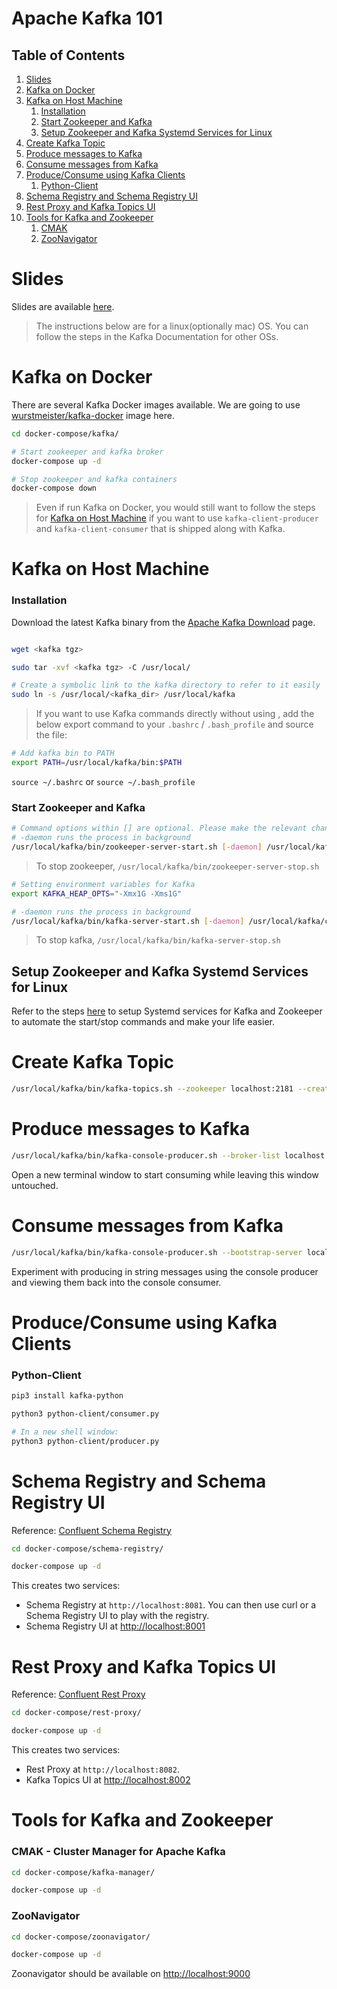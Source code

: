 # Apache Kafka 101

## Table of Contents
1. [Slides](#slides)
2. [Kafka on Docker](#kafka-on-docker)
2. [Kafka on Host Machine](#kafka-on-host-machine)
	1. [Installation](#Installation)
	2. [Start Zookeeper and Kafka](#start-zookeeper-and-kafka)
	3. [Setup Zookeeper and Kafka Systemd Services for Linux](#setup-zookeeper-and-kafka-systemd-services-for-linux)
4. [Create Kafka Topic](#create-kafka-topic)
5. [Produce messages to Kafka](#produce-messages-to-kafka)
6. [Consume messages from Kafka](#consume-messages-from-kafka)
5. [Produce/Consume using Kafka Clients](#produceconsume-using-kafka-clients)
    1. [Python-Client](#python-client)
5. [Schema Registry and Schema Registry UI](#schema-registry-and-schema-registry-ui)
6. [Rest Proxy and Kafka Topics UI](#rest-proxy-and-kafka-topics-ui)
4. [Tools for Kafka and Zookeeper](#tools-for-kafka-and-zookeeper)
	1. [CMAK](#cmak-cluster-manager-for-apache-kafka)
	2. [ZooNavigator](#zoonavigator)

# Slides
Slides are available [here](https://docs.google.com/presentation/d/1oj05PmkEfKmA_gFRikpfQoZabDjeBCW6eO_C1RH3Hh8/edit?usp=sharing).

> The instructions below are for a linux(optionally mac) OS. You can follow the steps in the Kafka Documentation for other OSs.

# Kafka on Docker

There are several Kafka Docker images available. We are going to use [wurstmeister/kafka-docker](https://github.com/wurstmeister/kafka-docker) image here. 

```bash
cd docker-compose/kafka/

# Start zookeeper and kafka broker
docker-compose up -d

# Stop zookeeper and kafka containers
docker-compose down
```

> Even if run Kafka on Docker, you would still want to follow the steps for [Kafka on Host Machine](#kafka-on-host-machine) if you want to use `kafka-client-producer` and `kafka-client-consumer` that is shipped along with Kafka. 

# Kafka on Host Machine
### Installation
Download the latest Kafka binary from the [Apache Kafka Download](https://kafka.apache.org/downloads) page.

```bash

wget <kafka tgz>

sudo tar -xvf <kafka tgz> -C /usr/local/

# Create a symbolic link to the kafka directory to refer to it easily 
sudo ln -s /usr/local/<kafka_dir> /usr/local/kafka

```

> If you want to use Kafka commands directly without using , add the below export command to your `.bashrc` / `.bash_profile` and source the file:
```bash
# Add kafka bin to PATH
export PATH=/usr/local/kafka/bin:$PATH
```

`source ~/.bashrc`  or `source ~/.bash_profile`


### Start Zookeeper and Kafka

```bash
# Command options within [] are optional. Please make the relevant changes to your command before running them.
# -daemon runs the process in background
/usr/local/kafka/bin/zookeeper-server-start.sh [-daemon] /usr/local/kafka/config/zookeeper.properties
```

> To stop zookeeper, `/usr/local/kafka/bin/zookeeper-server-stop.sh`


```bash
# Setting environment variables for Kafka
export KAFKA_HEAP_OPTS="-Xmx1G -Xms1G"

# -daemon runs the process in background
/usr/local/kafka/bin/kafka-server-start.sh [-daemon] /usr/local/kafka/config/server.properties
```

> To stop kafka, `/usr/local/kafka/bin/kafka-server-stop.sh`


## Setup Zookeeper and Kafka Systemd Services for Linux

Refer to the steps [here](https://github.com/krunalvora/kafka-workshop/tree/master/systemd-services) to setup Systemd services for Kafka and Zookeeper to automate the start/stop commands and make your life easier.

# Create Kafka Topic
```bash
/usr/local/kafka/bin/kafka-topics.sh --zookeeper localhost:2181 --create --topic topic1 --replication-factor 1 --partitions 2
```

# Produce messages to Kafka
```bash
/usr/local/kafka/bin/kafka-console-producer.sh --broker-list localhost:9092 --topic topic1
```
Open a new terminal window to start consuming while leaving this window untouched.

# Consume messages from Kafka
```bash
/usr/local/kafka/bin/kafka-console-producer.sh --bootstrap-server localhost:9092 --topic topic1  [--from-beginning]
```
Experiment with producing in string messages using the console producer and viewing them back into the console consumer.

# Produce/Consume using Kafka Clients

### Python-Client
```bash
pip3 install kafka-python

python3 python-client/consumer.py

# In a new shell window:
python3 python-client/producer.py
```

# Schema Registry and Schema Registry UI

Reference: [Confluent Schema Registry](https://docs.confluent.io/current/schema-registry/index.html)
```bash
cd docker-compose/schema-registry/

docker-compose up -d
```

This creates two services:
- Schema Registry at `http://localhost:8081`. You can then use curl or a Schema Registry UI to play with the registry.
- Schema Registry UI at [http://localhost:8001](http://localhost:8001)


# Rest Proxy and Kafka Topics UI

Reference: [Confluent Rest Proxy](https://docs.confluent.io/current/kafka-rest/index.html)
```bash
cd docker-compose/rest-proxy/

docker-compose up -d
```

This creates two services:
- Rest Proxy at `http://localhost:8082`.
- Kafka Topics UI at [http://localhost:8002](http://localhost:8002)



# Tools for Kafka and Zookeeper

### CMAK - Cluster Manager for Apache Kafka
```bash
cd docker-compose/kafka-manager/

docker-compose up -d
```

### ZooNavigator
```bash
cd docker-compose/zoonavigator/

docker-compose up -d
```
Zoonavigator should be available on [http://localhost:9000](http://localhost:9000)
